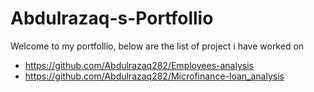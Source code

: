 # Abdulrazaq-s-Portfollio
Welcome to my portfollio, below are the list of project i have worked on
- https://github.com/Abdulrazaq282/Employees-analysis
- https://github.com/Abdulrazaq282/Microfinance-loan_analysis

    
